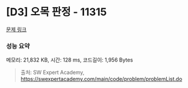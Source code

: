 # [D3] 오목 판정 - 11315 

[문제 링크](https://swexpertacademy.com/main/code/problem/problemDetail.do?contestProbId=AXaSUPYqPYMDFASQ) 

### 성능 요약

메모리: 21,832 KB, 시간: 128 ms, 코드길이: 1,956 Bytes



> 출처: SW Expert Academy, https://swexpertacademy.com/main/code/problem/problemList.do